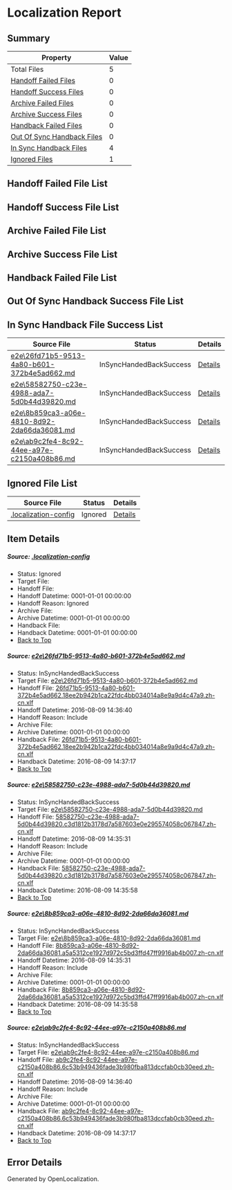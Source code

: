 # <a name='report-top'></a> Localization Report

## Summary
 Property | Value 
 -------- | ----- 
 Total Files | 5
[ Handoff Failed Files ](#handoff-failed-list)| 0
[ Handoff Success Files ](#handoff-success-list)| 0
[ Archive Failed Files ](#archive-failed-list)| 0
[ Archive Success Files ](#archive-success-list)| 0
[ Handback Failed Files ](#handback-failed-list)| 0
[ Out Of Sync Handback Files ](#outofsync-handback-success-list)| 0
[ In Sync Handback Files ](#insync-handback-success-list)| 4
[ Ignored Files ](#ignored-list)| 1

## <a name='handoff-failed-list'></a> Handoff Failed File List

## <a name='handoff-success-list'></a> Handoff Success File List

## <a name='archive-failed-list'></a> Archive Failed File List

## <a name='archive-success-list'></a> Archive Success File List

## <a name='handback-failed-list'></a> Handback Failed File List

## <a name='outofsync-handback-success-list'></a> Out Of Sync Handback Success File List

## <a name='insync-handback-success-list'></a> In Sync Handback File Success List
 Source File | Status | Details 
 ----------- | ------ | ------- 
 [e2e\26fd71b5-9513-4a80-b601-372b4e5ad662.md](https://github.com/OpenLocalizationTestOrg/oltest/blob/9ceef0405d757361c8c9f0f90bcc4ed2721c8de2/e2e/26fd71b5-9513-4a80-b601-372b4e5ad662.md) | InSyncHandedBackSuccess | [Details](#f5c134e7211783b27dc077fac15d3e6510dabb6f1)
 [e2e\58582750-c23e-4988-ada7-5d0b44d39820.md](https://github.com/OpenLocalizationTestOrg/oltest/blob/addacdf0484a3047514479c27485ff714a0caed8/e2e/58582750-c23e-4988-ada7-5d0b44d39820.md) | InSyncHandedBackSuccess | [Details](#e92c3b945e4c37e944fd238fd4cb47dd5242de462)
 [e2e\8b859ca3-a06e-4810-8d92-2da66da36081.md](https://github.com/OpenLocalizationTestOrg/oltest/blob/addacdf0484a3047514479c27485ff714a0caed8/e2e/8b859ca3-a06e-4810-8d92-2da66da36081.md) | InSyncHandedBackSuccess | [Details](#78931a61c3803cbc95432eef29bc2e0c1f4df7013)
 [e2e\ab9c2fe4-8c92-44ee-a97e-c2150a408b86.md](https://github.com/OpenLocalizationTestOrg/oltest/blob/9ceef0405d757361c8c9f0f90bcc4ed2721c8de2/e2e/ab9c2fe4-8c92-44ee-a97e-c2150a408b86.md) | InSyncHandedBackSuccess | [Details](#68245aaf5df68a7ac6d2dad653fd8372464d20fd4)

## <a name='ignored-list'></a> Ignored File List
 Source File | Status | Details 
 ----------- | ------ | ------- 
 [.localization-config](https://github.com/OpenLocalizationTestOrg/oltest/blob/9ceef0405d757361c8c9f0f90bcc4ed2721c8de2/.localization-config) | Ignored | [Details](#3d4f252ac210baf56311d7e97dcc2db10974dbd20)

## Item Details
##### <a name='3d4f252ac210baf56311d7e97dcc2db10974dbd20'></a> Source: [.localization-config](https://github.com/OpenLocalizationTestOrg/oltest/blob/9ceef0405d757361c8c9f0f90bcc4ed2721c8de2/.localization-config)
* Status: Ignored
* Target File: 
* Handoff File: 
* Handoff Datetime: 0001-01-01 00:00:00
* Handoff Reason: Ignored
* Archive File: 
* Archive Datetime: 0001-01-01 00:00:00
* Handback File: 
* Handback Datetime: 0001-01-01 00:00:00
* [Back to Top](#report-top)

##### <a name='f5c134e7211783b27dc077fac15d3e6510dabb6f1'></a> Source: [e2e\26fd71b5-9513-4a80-b601-372b4e5ad662.md](https://github.com/OpenLocalizationTestOrg/oltest/blob/9ceef0405d757361c8c9f0f90bcc4ed2721c8de2/e2e/26fd71b5-9513-4a80-b601-372b4e5ad662.md)
* Status: InSyncHandedBackSuccess
* Target File: [e2e\26fd71b5-9513-4a80-b601-372b4e5ad662.md](https://github.com/OpenLocalizationTestOrg/ol-test-zhcn/blob/26456dd12035592dd8ca22e2975c0d6721d43756/e2e/26fd71b5-9513-4a80-b601-372b4e5ad662.md)
* Handoff File: [26fd71b5-9513-4a80-b601-372b4e5ad662.18ee2b942b1ca22fdc4bb034014a8e9a9d4c47a9.zh-cn.xlf](https://github.com/OpenLocalizationTestOrg/olhandoff-e2e/blob/85c397f995719ac78e64b3b9be4af0a9c186a84d/ol-handoff/OpenLocalizationTestOrg/ol-test-zhcn/ci/ht/26fd71b5-9513-4a80-b601-372b4e5ad662.18ee2b942b1ca22fdc4bb034014a8e9a9d4c47a9.zh-cn.xlf)
* Handoff Datetime: 2016-08-09 14:36:40
* Handoff Reason: Include
* Archive File: 
* Archive Datetime: 0001-01-01 00:00:00
* Handback File: [26fd71b5-9513-4a80-b601-372b4e5ad662.18ee2b942b1ca22fdc4bb034014a8e9a9d4c47a9.zh-cn.xlf](https://github.com/OpenLocalizationTestOrg/olhandback-e2e/blob/2dc38576c2bf62b75c0774d601c9f5add13a5fcc/ol-handback/OpenLocalizationTestOrg/ol-test-zhcn/ci/ht/26fd71b5-9513-4a80-b601-372b4e5ad662.18ee2b942b1ca22fdc4bb034014a8e9a9d4c47a9.zh-cn.xlf)
* Handback Datetime: 2016-08-09 14:37:17
* [Back to Top](#report-top)

##### <a name='e92c3b945e4c37e944fd238fd4cb47dd5242de462'></a> Source: [e2e\58582750-c23e-4988-ada7-5d0b44d39820.md](https://github.com/OpenLocalizationTestOrg/oltest/blob/addacdf0484a3047514479c27485ff714a0caed8/e2e/58582750-c23e-4988-ada7-5d0b44d39820.md)
* Status: InSyncHandedBackSuccess
* Target File: [e2e\58582750-c23e-4988-ada7-5d0b44d39820.md](https://github.com/OpenLocalizationTestOrg/ol-test-zhcn/blob/da402f87f88e1c6b369f43fc7c926e0e47c700c2/e2e/58582750-c23e-4988-ada7-5d0b44d39820.md)
* Handoff File: [58582750-c23e-4988-ada7-5d0b44d39820.c3d1812b3178d7a587603e0e295574058c067847.zh-cn.xlf](https://github.com/OpenLocalizationTestOrg/olhandoff-e2e/blob/ea91829d7170863466c816982a43882a570156fb/ol-handoff/OpenLocalizationTestOrg/ol-test-zhcn/ci/high/58582750-c23e-4988-ada7-5d0b44d39820.c3d1812b3178d7a587603e0e295574058c067847.zh-cn.xlf)
* Handoff Datetime: 2016-08-09 14:35:31
* Handoff Reason: Include
* Archive File: 
* Archive Datetime: 0001-01-01 00:00:00
* Handback File: [58582750-c23e-4988-ada7-5d0b44d39820.c3d1812b3178d7a587603e0e295574058c067847.zh-cn.xlf](https://github.com/OpenLocalizationTestOrg/olhandback-e2e/blob/9ac69c3650b3cc410739db28839841d967efccbf/ol-handback/OpenLocalizationTestOrg/ol-test-zhcn/ci/high/58582750-c23e-4988-ada7-5d0b44d39820.c3d1812b3178d7a587603e0e295574058c067847.zh-cn.xlf)
* Handback Datetime: 2016-08-09 14:35:58
* [Back to Top](#report-top)

##### <a name='78931a61c3803cbc95432eef29bc2e0c1f4df7013'></a> Source: [e2e\8b859ca3-a06e-4810-8d92-2da66da36081.md](https://github.com/OpenLocalizationTestOrg/oltest/blob/addacdf0484a3047514479c27485ff714a0caed8/e2e/8b859ca3-a06e-4810-8d92-2da66da36081.md)
* Status: InSyncHandedBackSuccess
* Target File: [e2e\8b859ca3-a06e-4810-8d92-2da66da36081.md](https://github.com/OpenLocalizationTestOrg/ol-test-zhcn/blob/da402f87f88e1c6b369f43fc7c926e0e47c700c2/e2e/8b859ca3-a06e-4810-8d92-2da66da36081.md)
* Handoff File: [8b859ca3-a06e-4810-8d92-2da66da36081.a5a5312ce1927d972c5bd3ffd47ff9916ab4b007.zh-cn.xlf](https://github.com/OpenLocalizationTestOrg/olhandoff-e2e/blob/ea91829d7170863466c816982a43882a570156fb/ol-handoff/OpenLocalizationTestOrg/ol-test-zhcn/ci/high/8b859ca3-a06e-4810-8d92-2da66da36081.a5a5312ce1927d972c5bd3ffd47ff9916ab4b007.zh-cn.xlf)
* Handoff Datetime: 2016-08-09 14:35:31
* Handoff Reason: Include
* Archive File: 
* Archive Datetime: 0001-01-01 00:00:00
* Handback File: [8b859ca3-a06e-4810-8d92-2da66da36081.a5a5312ce1927d972c5bd3ffd47ff9916ab4b007.zh-cn.xlf](https://github.com/OpenLocalizationTestOrg/olhandback-e2e/blob/9ac69c3650b3cc410739db28839841d967efccbf/ol-handback/OpenLocalizationTestOrg/ol-test-zhcn/ci/high/8b859ca3-a06e-4810-8d92-2da66da36081.a5a5312ce1927d972c5bd3ffd47ff9916ab4b007.zh-cn.xlf)
* Handback Datetime: 2016-08-09 14:35:58
* [Back to Top](#report-top)

##### <a name='68245aaf5df68a7ac6d2dad653fd8372464d20fd4'></a> Source: [e2e\ab9c2fe4-8c92-44ee-a97e-c2150a408b86.md](https://github.com/OpenLocalizationTestOrg/oltest/blob/9ceef0405d757361c8c9f0f90bcc4ed2721c8de2/e2e/ab9c2fe4-8c92-44ee-a97e-c2150a408b86.md)
* Status: InSyncHandedBackSuccess
* Target File: [e2e\ab9c2fe4-8c92-44ee-a97e-c2150a408b86.md](https://github.com/OpenLocalizationTestOrg/ol-test-zhcn/blob/26456dd12035592dd8ca22e2975c0d6721d43756/e2e/ab9c2fe4-8c92-44ee-a97e-c2150a408b86.md)
* Handoff File: [ab9c2fe4-8c92-44ee-a97e-c2150a408b86.6c53b949436fade3b980fba813dccfab0cb30eed.zh-cn.xlf](https://github.com/OpenLocalizationTestOrg/olhandoff-e2e/blob/85c397f995719ac78e64b3b9be4af0a9c186a84d/ol-handoff/OpenLocalizationTestOrg/ol-test-zhcn/ci/ht/ab9c2fe4-8c92-44ee-a97e-c2150a408b86.6c53b949436fade3b980fba813dccfab0cb30eed.zh-cn.xlf)
* Handoff Datetime: 2016-08-09 14:36:40
* Handoff Reason: Include
* Archive File: 
* Archive Datetime: 0001-01-01 00:00:00
* Handback File: [ab9c2fe4-8c92-44ee-a97e-c2150a408b86.6c53b949436fade3b980fba813dccfab0cb30eed.zh-cn.xlf](https://github.com/OpenLocalizationTestOrg/olhandback-e2e/blob/2dc38576c2bf62b75c0774d601c9f5add13a5fcc/ol-handback/OpenLocalizationTestOrg/ol-test-zhcn/ci/ht/ab9c2fe4-8c92-44ee-a97e-c2150a408b86.6c53b949436fade3b980fba813dccfab0cb30eed.zh-cn.xlf)
* Handback Datetime: 2016-08-09 14:37:17
* [Back to Top](#report-top)


## Error Details

Generated by OpenLocalization.
